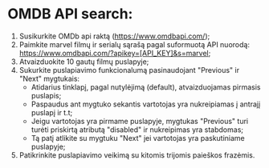 # OMDB API search:

1. Susikurkite OMDb api raktą (https://www.omdbapi.com/);
2. Paimkite marvel filmų ir serialų sąrašą pagal suformuotą API nuorodą:
   https://www.omdbapi.com/?apikey=[API_KEY]&s=marvel;
3. Atvaizduokite 10 gautų filmų puslapyje;
4. Sukurkite puslapiavimo funkcionalumą pasinaudojant "Previous" ir "Next" mygtukais:
   - Atidarius tinklapį, pagal nutylėjimą (default), atvaizduojamas pirmasis puslapis;
   - Paspaudus ant mygtuko sekantis vartotojas yra nukreipiamas į antrajį puslapį ir t.t;
   - Jeigu vartotojas yra pirmame puslapyje, mygtukas "Previous" turi turėti priskirtą atributą "disabled" ir nukreipimas yra stabdomas;
   - Tą patį atlikite su mygtuku "Next" jei vartotojas yra paskutiniame puslapyje;
5. Patikrinkite puslapiavimo veikimą su kitomis trijomis paieškos frazėmis.

